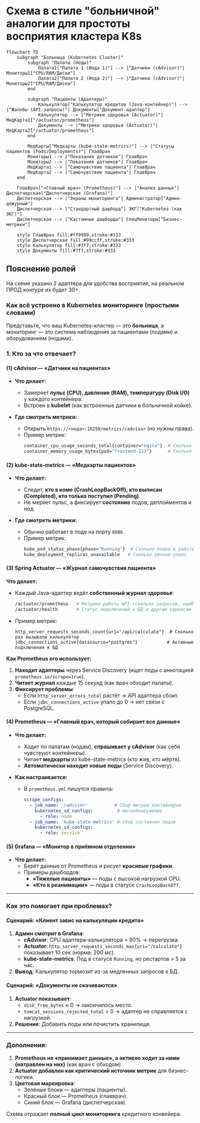 # **Схема в стиле "больничной" аналогии для простоты восприятия кластера K8s**  

```mermaid
flowchart TD
    subgraph "Больница (Kubernetes Cluster)"
        subgraph "Палаты (Ноды)"
            Палата1["Палата 1 (Нода 1)"] --> |"Датчики (cAdvisor)"| Мониторы1["CPU/RAM/Диски"]
            Палата2["Палата 2 (Нода 2)"] --> |"Датчики (cAdvisor)"| Мониторы2["CPU/RAM/Диски"]
        end

        subgraph "Пациенты (Адаптеры)"
            Калькулятор["Калькулятор кредитов (Java-контейнер)"] --> |"Жалобы (API-запросы)"| Документы["Документ-адаптер"]
            Калькулятор --> |"Метрики здоровья (Actuator)"| МедКарта1["/actuator/prometheus"]
            Документы --> |"Метрики здоровья (Actuator)"| МедКарта2["/actuator/prometheus"]
        end

        МедКарты["Медкарты (kube-state-metrics)"] --> |"Статусы пациентов (Pods/Deployments)"| ГлавВрач
        Мониторы1 --> |"Показания датчиков"| ГлавВрач
        Мониторы2 --> |"Показания датчиков"| ГлавВрач
        МедКарта1 --> |"Самочувствие пациента"| ГлавВрач
        МедКарта2 --> |"Самочувствие пациента"| ГлавВрач
    end

    ГлавВрач["«Главный врач» (Prometheus)"] --> |"Анализ данных"| Диспетчерская["Диспетчерская (Grafana)"]
    Диспетчерская --> |"Экраны мониторинга"| Администратор["Админ-дежурный"]
    Диспетчерская --> |"Стандартный дашборд"| ЭКГ["Kubernetes (как ЭКГ)"]
    Диспетчерская --> |"Кастомные дашборды"| СпецМониторы["Бизнес-метрики"]

    style ГлавВрач fill:#ff9999,stroke:#333
    style Диспетчерская fill:#99ccff,stroke:#333
    style Калькулятор fill:#7f7,stroke:#333
    style Документы fill:#7f7,stroke:#333
```

## **Пояснение ролей**  

На схеме указано 2 адаптера для удобства восприятия, на реальном ПРОД контуре их будет 30+. 

### **Как всё устроено в Kubernetes мониторинге (простыми словами)**  

Представьте, что ваш Kubernetes-кластер — это **больница**, а мониторинг — это система наблюдения за пациентами (подами) и оборудованием (нодами).  

### **1. Кто за что отвечает?**  

#### **(1) cAdvisor — «Датчики на пациентах»**  
- **Что делает:**  
  - Замеряет **пульс (CPU), давление (RAM), температуру (Disk I/O)** у каждого контейнера.  
  - Встроен в **kubelet** (как встроенные датчики в больничной койке).  

- **Где смотреть метрики:**  
  - Открыть `https://<нода>:10250/metrics/cadvisor` (но нужны права).  
  - Пример метрик:  
    ```bash
    container_cpu_usage_seconds_total{container="nginx"}  # Сколько CPU съел контейнер
    container_memory_usage_bytes{pod="frontend-123"}      # Сколько RAM заняло
    ```

#### **(2) kube-state-metrics — «Медкарты пациентов»**  
- **Что делает:**  
  - Следит, **кто в коме (CrashLoopBackOff), кто выписан (Completed), кто только поступил (Pending)**.  
  - Не меряет пульс, а фиксирует **состояние** подов, деплойментов и нод.  

- **Где смотреть метрики:**  
  - Обычно работает в поде на порту `8080`.  
  - Пример метрик:  
    ```bash
    kube_pod_status_phase{phase="Running"}  # Сколько подов в работе
    kube_deployment_replicas_unavailable   # Сколько реплик упало
    ```

#### **(3) Spring Actuator — «Журнал самочувствия пациента»**  
**Что делает:**  
- Каждый Java-адаптер ведёт **собственный журнал здоровья**:  
  ```bash
  /actuator/prometheus   # Метрики работы API (сколько запросов, ошибок)
  /actuator/health       # Статус подключений к БД и другим сервисам
  ```
- Пример метрик:  
  ```promql
  http_server_requests_seconds_count{uri="/api/calculate"}  # Сколько раз вызывали калькулятор
  jdbc_connections_active{datasource="postgres"}           # Активные подключения к БД
  ```
**Как Prometheus его использует:**  
1. **Находит адаптеры** через Service Discovery (ищет поды с аннотацией `prometheus.io/scrape=true`).  
2. **Читает журнал** каждые 15 секунд (как врач обходит палаты).  
3. **Фиксирует проблемы**:  
   - Если `http_server_errors_total` растёт → API адаптера сбоит.  
   - Если `jdbc_connections_active` упало до 0 → нет связи с PostgreSQL.  

#### **(4) Prometheus — «Главный врач, который собирает все данные»**  
- **Что делает:**  
  - Ходит по палатам (нодам), **спрашивает у cAdvisor** (как себя чувствуют контейнеры).  
  - Читает **медкарты** из kube-state-metrics (кто жив, кто мёртв).  
  - **Автоматически находит новые поды** (Service Discovery).  

- **Как настраивается:**  
  - В `prometheus.yml` пишутся правила:  
    ```yaml
    scrape_configs:
      - job_name: 'cadvisor'          # Сбор метрик контейнеров
        kubernetes_sd_configs:         # Автообнаружение
          - role: node
      - job_name: 'kube-state-metrics' # Сбор состояния подов
        kubernetes_sd_configs:
          - role: service
    ```

#### **(5) Grafana — «Монитор в приёмном отделении»**  

- **Что делает:**  
  - Берёт данные от Prometheus и рисует **красивые графики**.  
  - Примеры дашбордов:  
    - **«Тяжелые пациенты»** — поды с высокой нагрузкой CPU.  
    - **«Кто в реанимации»** — поды в статусе `CrashLoopBackOff`.  

---

### **Как это помогает при проблемах?**  
#### **Сценарий: «Клиент завис на калькуляции кредита»**  
1. **Админ смотрит в Grafana**:  
   - **cAdvisor**: CPU адаптера-калькулятора > 90% → перегрузка.  
   - **Actuator**: `http_server_requests_seconds_max{uri="/calculate"}` показывает 10 сек (норма: 200 мс).  
   - **kube-state-metrics**: Под в статусе `Running`, но рестартов > 5 за час.  
2. **Вывод**: Калькулятор тормозит из-за медленных запросов к БД.  

#### **Сценарий: «Документы не скачиваются»**  
1. **Actuator показывает**:  
   - `disk_free_bytes` ≈ 0 → закончилось место.  
   - `tomcat_sessions_rejected_total` > 0 → адаптер не справляется с нагрузкой.  
2. **Решение**: Добавить поды или почистить хранилище.  

---

### **Дополнения:**  
1. **Prometheus не «принимает данные», а активно ходит за ними (натравлен на них)** (как врач с обходом).  
2. **Actuator добавлен как критический источник метрик** для бизнес-логики.  
3. **Цветовая маркировка**:  
   - Зелёные блоки — адаптеры (пациенты).  
   - Красный блок — Prometheus (главврач).  
   - Синий блок — Grafana (диспетчерская).  

Схема отражает **полный цикл мониторинга** кредитного конвейера.
